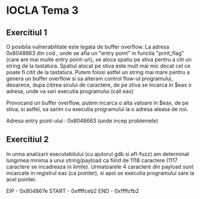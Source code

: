 # IOCLA Tema 3

## Exercitiul 1

O posibila vulnerabilitate este legata de buffer overflow. La adresa 0x8048663 din cod , unde se afla un "entry point" in functia "print_flag" (care are mai multe entry point-uri), se aloca spatiu pe stiva pentru a citi un string de la tastatura. Spatiul alocat pe stiva este mult mai mic decat cel ce poate fi citit de la tastatura. Putem folosi astfel un string mai mare pentru a genera un buffer overflow si sa alteram control flow-ul programului, deoarece, dupa citirea sirului de caractere, de pe stiva se incarca in $eax o adresa, unde va sari executia programului (call eax)

Provocand un buffer overflow, putem incarca o alta valoare in $eax, de pe stiva, si astfel, sa sarim cu executia programului la o adresa aleasa de noi.

Adresa entry point-ului : 0x8048663 (unde incep problemele)

## Exercitiul 2

In urma analizarii executabilului (cu ajutorul gdb si afl-fuzz) am determinat lungimea minima a unui string/payload ca fiind de 1118 caractere (1117 caractere se incadreaza in limite). Urmatoarele 4 caractere din payload sunt incarcate in registrul eax (ca pointer), si apoi se executia programului sare la acel pointer.

EIP - 0x804867e
START - 0xffffceb2
END - 0xffffcfb2